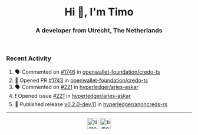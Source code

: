 <h1 align="center">Hi 👋, I'm Timo</h1>
<h3 align="center">A developer from Utrecht, The Netherlands</h3>
<br/>
<!-- https://github.com/rahuldkjain/github-profile-readme-generator --!>

<!--  <p align="left"><img src="https://github-readme-stats.vercel.app/api?username=timoglastra&show_icons=true&count_private=true&" alt="timoglastra" /></p> --!>

<!--
Github language stats
<p align="left"><img src="https://github-readme-stats.vercel.app/api/top-langs/?username=timoglastra&layout=compact" alt="timoglastra" /><p>
-->

<!-- Codestats language stats -->
<!-- <p align="left"><img src="https://codestats-readme.vercel.app/api/top-langs/?username=timoglastra&layout=compact&language_count=12" alt="timoglastra" /><p>    --!>
  
<h3>Recent Activity</h3>

<!--START_SECTION:activity-->
1. 🗣 Commented on [#1746](https://github.com/openwallet-foundation/credo-ts/pull/1746#issuecomment-1931313764) in [openwallet-foundation/credo-ts](https://github.com/openwallet-foundation/credo-ts)
2. 💪 Opened PR [#1743](https://github.com/openwallet-foundation/credo-ts/pull/1743) in [openwallet-foundation/credo-ts](https://github.com/openwallet-foundation/credo-ts)
3. 🗣 Commented on [#221](https://github.com/hyperledger/aries-askar/issues/221#issuecomment-1928928249) in [hyperledger/aries-askar](https://github.com/hyperledger/aries-askar)
4. ❗ Opened issue [#221](https://github.com/hyperledger/aries-askar/issues/221) in [hyperledger/aries-askar](https://github.com/hyperledger/aries-askar)
5. 🚀 Published release [v0.2.0-dev.11](https://github.com/hyperledger/anoncreds-rs/releases/tag/v0.2.0-dev.11) in [hyperledger/anoncreds-rs](https://github.com/hyperledger/anoncreds-rs)
<!--END_SECTION:activity-->

---

<p align="center">
<a href="https://twitter.com/timoglastra" target="blank"><img align="center" src="https://cdn.jsdelivr.net/npm/simple-icons@3.0.1/icons/twitter.svg" alt="timoglastra" height="30" width="30" /></a>
<a href="https://linkedin.com/in/timoglastra" target="blank"><img align="center" src="https://cdn.jsdelivr.net/npm/simple-icons@3.0.1/icons/linkedin.svg" alt="timoglastra" height="30" width="30" /></a>
</p>



